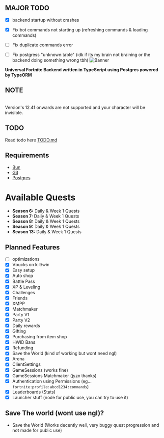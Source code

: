 
## MAJOR TODO
- [x] backend startup without crashes
- [x] Fix bot commands not starting up (refreshing commands & loading commands)
- [ ] Fix duplicate commands error
- [ ] Fix postgress "unknown table" (idk if its my brain not braining or the backend doing something wrong tbh)
![Banner](https://i.ibb.co/8Dd4sgww/Screenshot-2025-04-19-184354.png)


**Universal Fortnite Backend written in TypeScript using Postgres powered by TypeORM**

## NOTE
<br />
Version's 12.41 onwards are not supported and your character will be invisible.

## TODO
Read todo here [TODO.md](./TODO.md)

## Requirements
- [Bun](https://bun.sh)
- [Git](https://git-scm.com/downloads)
- [Postgres](https://www.postgresql.org/download/)


# Available Quests

- **Season 6:** Daily & Week 1 Quests
- **Season 7:** Daily & Week 1 Quests
- **Season 8:** Daily & Week 1 Quests
- **Season 9:** Daily & Week 1 Quests
- **Season 13:** Daily & Week 1 Quests

## Planned Features

- [ ] optimizations
- [x] Vbucks on kill/win
- [x] Easy setup
- [x] Auto shop
- [x] Battle Pass
- [x] XP & Leveling
- [x] Challenges
- [x] Friends
- [x] XMPP
- [x] Matchmaker
- [x] Party V1
- [x] Party V2
- [x] Daily rewards
- [x] Gifting
- [x] Purchasing from item shop
- [x] HWID Bans
- [x] Refunding
- [x] Save the World (kind of working but wont need ngl)
- [x] Arena
- [x] ClientSettings
- [x] GameSessions (works fine)
- [x] GameSessions Matchmaker (jyzo thanks)
- [x] Authentication using Permissions (eg... `fortnite:profile:abcd1234:commands`)
- [x] Leaderboards (Stats)
- [x] Launcher stuff (node for public use, you can try to use it)

## Save The world (wont use ngl)?
- Save the World (Works decently well, very buggy quest progression and not made for public use)
